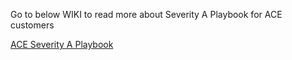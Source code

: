 Go to below WIKI to read more about Severity A Playbook for ACE customers

[ACE Severity A Playbook](https://msazure.visualstudio.com/AdvCloudEngSupport/_wiki/wikis/Azure%20ACE%20Wiki/38801/ACE-Sev-A-24x7-Playbook)